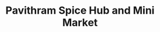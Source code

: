 ---
title: "Pavithram Spice Hub and Mini Market"
url: /kottarakkara/pavithram-spice-hub-and-mini-market/
shop: spices
---